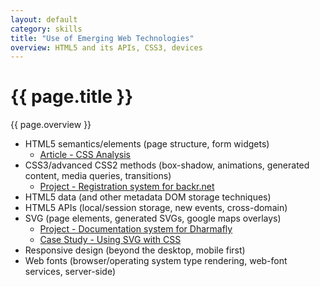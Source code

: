 ```yaml
---
layout: default
category: skills
title: "Use of Emerging Web Technologies"
overview: HTML5 and its APIs, CSS3, devices
---
```


# {{ page.title }}

{{ page.overview }}

* HTML5 semantics/elements (page structure, form widgets)
  <ul class="related">
    <li class="related-item article"><a href="/articles/css-analysis">Article - CSS Analysis</a></li>
  </ul> 
* CSS3/advanced CSS2 methods (box-shadow, animations, generated content, media queries, transitions)
  <ul class="related">
    <li class="related-item project"><a href="/projects/backr-sign-up">Project - Registration system for backr.net</a></li>
  </ul> 
* HTML5 data (and other metadata DOM storage techniques)
* HTML5 APIs (local/session storage, new events, cross-domain)
* SVG (page elements, generated SVGs, google maps overlays)
  <ul class="related">
    <li class="related-item project"><a href="/projects/satya">Project - Documentation system for Dharmafly</a></li>
    <li class="related-item case-study"><a href="/case-studies/css-and-svg">Case Study - Using SVG with CSS</a></li>
  </ul> 
* Responsive design (beyond the desktop, mobile first)
* Web fonts (browser/operating system type rendering, web-font services, server-side)